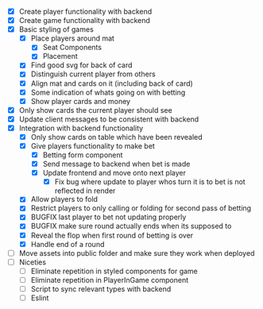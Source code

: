 - [x] Create player functionality with backend
- [x] Create game functionality with backend
- [x] Basic styling of games
    - [x] Place players around mat
        - [x] Seat Components
        - [x] Placement
    - [x] Find good svg for back of card
    - [x] Distinguish current player from others
    - [x] Align mat and cards on it (including back of card)
    - [x] Some indication of whats going on with betting
    - [x] Show player cards and money
- [x] Only show cards the current player should see
- [x] Update client messages to be consistent with backend
- [x] Integration with backend functionality
    - [x] Only show cards on table which have been revealed
    - [x] Give players functionality to make bet
        - [x] Betting form component
        - [x] Send message to backend when bet is made
        - [x] Update frontend and move onto next player
            - [x] Fix bug where update to player whos turn it is to bet is not reflected in render
    - [x] Allow players to fold
    - [x] Restrict players to only calling or folding for second pass of betting
    - [x] BUGFIX last player to bet not updating properly
    - [x] BUGFIX make sure round actually ends when its supposed to
    - [x] Reveal the flop when first round of betting is over
    - [x] Handle end of a round
- [ ] Move assets into public folder and make sure they work when deployed
- [ ] Niceties
    - [ ] Eliminate repetition in styled components for game
    - [ ] Eliminate repetition in PlayerInGame component
    - [ ] Script to sync relevant types with backend
    - [ ] Eslint
